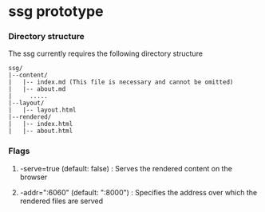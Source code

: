 # ssg prototype

### Directory structure

The ssg currently requires the following directory structure
```text
ssg/
|--content/  
|   |-- index.md (This file is necessary and cannot be omitted)  
|   |-- about.md  
|     .....  
|--layout/  
|   |-- layout.html  
|--rendered/  
|   |-- index.html  
|   |-- about.html  
```

### Flags

1. -serve=true (default: false) : Serves the rendered content on the browser

2. -addr=":6060" (default: ":8000") : Specifies the address over which the rendered files are served
